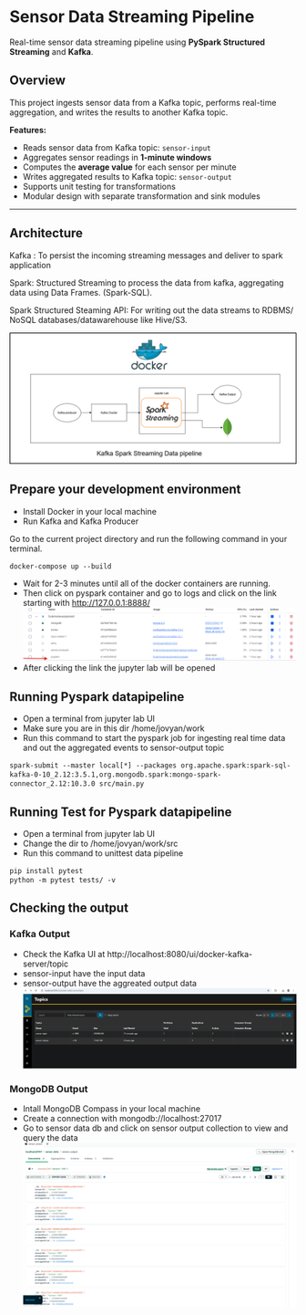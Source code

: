 # Sensor Data Streaming Pipeline

Real-time sensor data streaming pipeline using **PySpark Structured Streaming** and **Kafka**.

## Overview

This project ingests sensor data from a Kafka topic, performs real-time aggregation, and writes the results to another Kafka topic.

**Features:**

- Reads sensor data from Kafka topic: `sensor-input`
- Aggregates sensor readings in **1-minute windows**
- Computes the **average value** for each sensor per minute
- Writes aggregated results to Kafka topic: `sensor-output`
- Supports unit testing for transformations
- Modular design with separate transformation and sink modules

---

## Architecture

Kafka : To persist the incoming streaming messages and deliver to spark application

Spark: Structured Streaming to process the data from kafka, aggregating data using Data Frames. (Spark-SQL).

Spark Structured Steaming API: For writing out the data streams to RDBMS/ NoSQL databases/datawarehouse like Hive/S3.

![Kafka-Spark Architecture](./ArchitectureDiagram.png "Architecture")

## Prepare your development environment

- Install Docker in your local machine
- Run Kafka and Kafka Producer

Go to the current project directory and run the following command in your terminal.

```
docker-compose up --build

```

- Wait for 2-3 minutes until all of the docker containers are running.
- Then click on pyspark container and go to logs and click on the link starting with http://127.0.0.1:8888/
  ![Dockers Container](./containers.png "Docker Containers")
- After clicking the link the jupyter lab will be opened

## Running Pyspark datapipeline

- Open a terminal from jupyter lab UI
- Make sure you are in this dir /home/jovyan/work
- Run this command to start the pyspark job for ingesting real time data and out the aggregated events to sensor-output topic

```
spark-submit --master local[*] --packages org.apache.spark:spark-sql-kafka-0-10_2.12:3.5.1,org.mongodb.spark:mongo-spark-connector_2.12:10.3.0 src/main.py

```

## Running Test for Pyspark datapipeline

- Open a terminal from jupyter lab UI
- Change the dir to /home/jovyan/work/src
- Run this command to unittest data pipeline

```
pip install pytest
python -m pytest tests/ -v

```

## Checking the output

### Kafka Output

- Check the Kafka UI at http://localhost:8080/ui/docker-kafka-server/topic
- sensor-input have the input data
- sensor-output have the aggreated output data
  ![Kafka UI](./kafka-output.png "Kafka Topics")

### MongoDB Output

- Intall MongoDB Compass in your local machine
- Create a connection with mongodb://localhost:27017
- Go to sensor data db and click on sensor output collection to view and query the data
  ![MongoDB Compasss](./mongodb_output.png "MongoDB Output")
